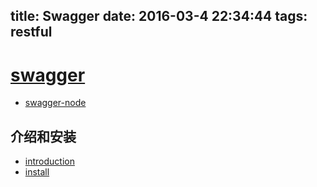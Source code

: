 title: Swagger
date: 2016-03-4 22:34:44
tags: restful
---

# [swagger](http://swagger.io/)
- [swagger-node](https://github.com/swagger-api/swagger-node)

## 介绍和安装
* [introduction](https://github.com/swagger-api/swagger-node/blob/master/docs/introduction.md)
* [install](https://github.com/swagger-api/swagger-node/blob/master/docs/install.md)
